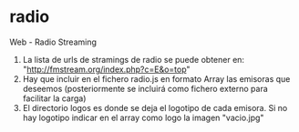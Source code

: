 # radio
Web - Radio Streaming

1) La lista de urls de stramings de radio se puede obtener en: "http://fmstream.org/index.php?c=E&o=top"
2) Hay que incluir en el fichero radio.js en formato Array las emisoras que deseemos
(posteriormente se incluirá como fichero externo para facilitar la carga)
3) El directorio logos es donde se deja el logotipo de cada emisora.
Si no hay logotipo indicar en el array como logo la imagen "vacio.jpg"
